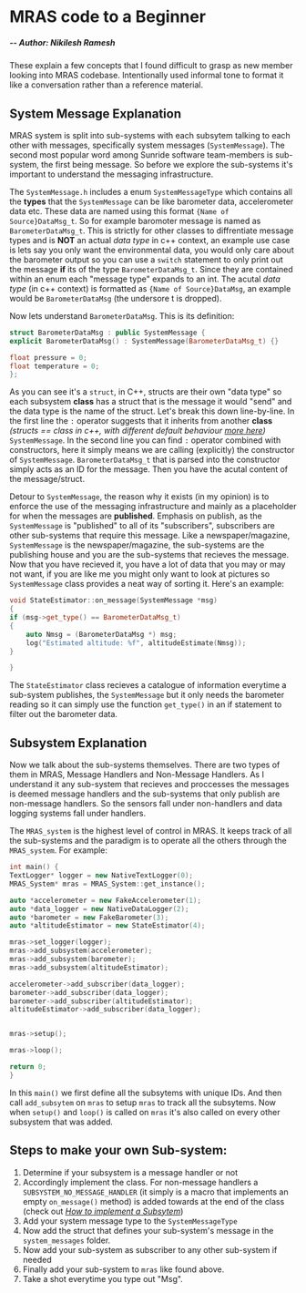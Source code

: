 # MRAS code to a Beginner 
##### -- Author: Nikilesh Ramesh
These explain a few concepts that I found difficult to grasp as new member looking into MRAS codebase. Intentionally used informal tone to format it like a conversation rather than a reference material. 

## System Message Explanation
MRAS system is split into sub-systems with each subsytem talking to each other with messages, specifically system messages (`SystemMessage`). The second most popular word among Sunride software team-members is sub-system, the first being message. So before we explore the sub-systems it's important to understand the messaging infrastructure. 

The `SystemMessage.h` includes a enum `SystemMessageType` which contains all the **types** that the `SystemMessage` can be like barometer data, accelerometer data etc. These data are named using this format `{Name of Source}DataMsg_t`. So for example baromoter message is named as `BarometerDataMsg_t`. This is strictly for other classes to diffrentiate message types and is **NOT** an actual *data type* in c++ context, an example use case is lets say you only want the environmental data, you would only care about the barometer output so you can use a `switch` statement to only print out the message **if** its of the type `BarometerDataMsg_t`. Since they are contained within an enum each "message type" expands to an int. The acutal *data type* (in c++ context) is formatted as `{Name of Source}DataMsg`, an example would be `BarometerDataMsg` (the undersore t is dropped). 

Now lets understand `BarometerDataMsg`. This is its definition: 
```cpp
struct BarometerDataMsg : public SystemMessage {
explicit BarometerDataMsg() : SystemMessage(BarometerDataMsg_t) {}

float pressure = 0;
float temperature = 0;
};
```
As you can see it's a `struct`, in C++, structs are their own "data type" so each subsystem **class** has a struct that is the message it would "send" and the data type is the name of the struct. Let's break this down line-by-line. In the first line the `:` operator suggests that it inherits from another **class** *(structs == class in c++, with different default behaviour [more here](https://stackoverflow.com/questions/3574040/c-can-a-struct-inherit-from-a-class))* `SystemMessage`. In the second line you can find `:` operator combined with constructors, here it simply means we are calling (explicitly) the constructor of `SystemMessage`. `BarometerDataMsg_t` that is parsed into the constructor simply acts as an ID for the message. Then you have the acutal content of the message/struct. 

Detour to `SystemMessage`, the reason why it exists (in my opinion) is to enforce the use of the messaging infrastructure and mainly as a placeholder for when the messages are **published**. Emphasis on publish, as the `SystemMessage` is "published" to all of its "subscribers", subscribers are other sub-systems that require this message. Like a newspaper/magazine, `SystemMessage` is the newspaper/magazine, the sub-systems are the publishing house and you are the sub-systems that recieves the message. Now that you have recieved it, you have a lot of data that you may or may not want, if you are like me you might only want to look at pictures so `SystemMessage` class provides a neat way of sorting it. Here's an example:

```cpp
void StateEstimator::on_message(SystemMessage *msg)
{
if (msg->get_type() == BarometerDataMsg_t)
{
    auto Nmsg = (BarometerDataMsg *) msg;
    log("Estimated altitude: %f", altitudeEstimate(Nmsg));
}

}
```

The `StateEstimator` class recieves a catalogue of information everytime a sub-system publishes, the `SystemMessage` but it only needs the barometer reading so it can simply use the function `get_type()` in an if statement to filter out the barometer data.  
	
## Subsystem Explanation
Now we talk about the sub-systems themselves. There are two types of them in MRAS, Message Handlers and Non-Message Handlers. As I understand it any sub-system that recieves and proccesses the messages is deemed message handlers and the sub-systems that only publish are non-message handlers. So the sensors fall under non-handlers and data logging systems fall under handlers. 

The `MRAS_system` is the highest level of control in MRAS. It keeps track of all the sub-systems and the paradigm is to operate all the others through the `MRAS_system`. For example: 
```cpp
int main() {
TextLogger* logger = new NativeTextLogger(0);
MRAS_System* mras = MRAS_System::get_instance();

auto *accelerometer = new FakeAccelerometer(1);
auto *data_logger = new NativeDataLogger(2);
auto *barometer = new FakeBarometer(3);
auto *altitudeEstimator = new StateEstimator(4);

mras->set_logger(logger);
mras->add_subsystem(accelerometer);
mras->add_subsystem(barometer);
mras->add_subsystem(altitudeEstimator);

accelerometer->add_subscriber(data_logger);
barometer->add_subscriber(data_logger);
barometer->add_subscriber(altitudeEstimator);
altitudeEstimator->add_subscriber(data_logger);


mras->setup();

mras->loop();

return 0;
}
```
In this `main()` we first define all the subsytems with unique IDs. And then call `add_subsytem` on `mras` to setup `mras` to track all the subsytems. Now when `setup()` and `loop()` is called on `mras` it's also called on every other subsystem that was added.
	
## Steps to make your own Sub-system:

1. Determine if your subsystem is a message handler or not
2. Accordingly implement the class. For non-message handlers a `SUBSYSTEM_NO_MESSAGE_HANDLER` (it simply is a macro that implements an empty `on_message()` method) is added towards at the end of the class (check out *[How to implement a Subsytem](https://mras.sunride.space/md_docs_subsystem_implementation_guide.html)*)
3. Add your system message type to the `SystemMessageType`
4. Now add the struct that defines your sub-system's message in the `system_messages` folder.
5. Now add your sub-system as subscriber to any other sub-system if needed
6. Finally add your sub-system to `mras` like found above. 
7. Take a shot everytime you type out "Msg".